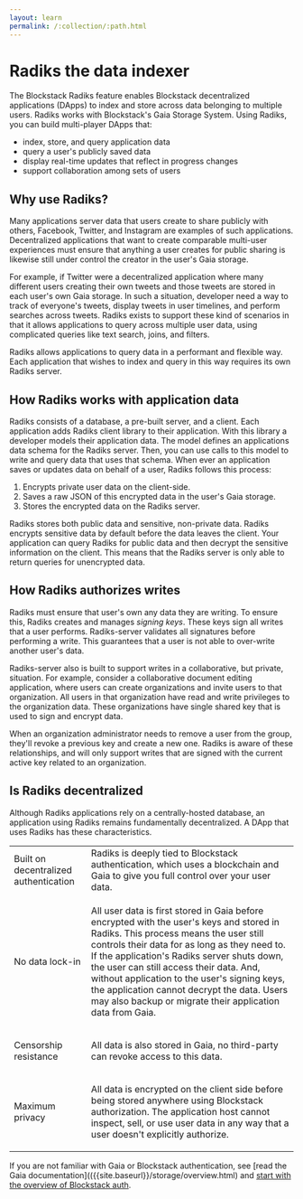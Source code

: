 ```yaml
---
layout: learn
permalink: /:collection/:path.html
---
```

# Radiks the data indexer

The Blockstack Radiks feature enables Blockstack decentralized applications (DApps) to index and store across data belonging to multiple users. Radiks works with Blockstack's Gaia Storage System.  Using Radiks, you can build multi-player DApps that:

- index, store, and query application data
- query a user's publicly saved data
- display real-time updates that reflect in progress changes
- support collaboration among sets of users

  

## Why use Radiks?

Many applications server data that users create to share publicly with others, Facebook, Twitter, and Instagram are examples of such applications. Decentralized applications that want to create comparable multi-user experiences must ensure that anything a user creates for public sharing is likewise still under control the creator in the user's Gaia storage.  

For example, if Twitter were a decentralized application where many different users creating their own tweets and those tweets are stored in each user's own Gaia storage. In such a situation, developer need a way to track of everyone's tweets, display tweets in user timelines, and perform searches across tweets. Radiks exists to support these kind of scenarios in that it allows applications to query across multiple user data, using complicated queries like text search, joins, and filters. 

Radiks allows applications to query data in a performant and flexible way. Each application that wishes to index and query in this way requires its own Radiks server.

## How Radiks works with application data

Radiks consists of a database, a pre-built server, and a client. Each application adds Radiks client library  to their application. With this library a developer models their application data. The model defines an applications data schema for the Radiks server. Then, you can use calls to this model to write and query data that uses that schema. When ever an application saves or updates data on behalf of a user, Radiks follows this process:

1. Encrypts private user data on the client-side.
2. Saves a raw JSON of this encrypted data in the user's Gaia storage.
3. Stores the encrypted data on the Radiks server.

Radiks stores both public data and sensitive, non-private data. Radiks encrypts sensitive data by default before the data leaves the client. Your application can query Radiks for public data and then decrypt the sensitive information on the client.  This means that the Radiks server is only able to return queries for unencrypted data.

## How Radiks authorizes writes

Radiks must ensure that user's own any data they are writing. To ensure this, Radiks creates and manages *signing keys*. These keys sign all writes that a user performs. Radiks-server validates all signatures before performing a write. This guarantees that a user is not able to over-write another user's data.

Radiks-server also is built to support writes in a collaborative, but private, situation. For example, consider a collaborative document editing application, where users can create organizations and invite users to that organization. All users in that organization have read and write privileges to the organization data. These organizations have single shared key that is used to sign and encrypt data. 

When an organization administrator needs to remove a user from the group, they'll revoke a previous key and create a new one. Radiks is aware of these relationships, and will only support writes that are signed with the current active key related to an organization.

## Is Radiks decentralized

Although Radiks applications rely on a centrally-hosted database, an application using Radiks remains fundamentally decentralized. A DApp that uses Radiks has these characteristics.

<table class="uk-table">
  <tr>
    <td>Built on decentralized authentication</td>
    <td> Radiks is deeply tied to Blockstack authentication, which uses a blockchain and Gaia to give you full control over your user data. 
  </tr>
  <tr>
    <td>No data lock-in</td>
    <td><p>All user data is first stored in Gaia before encrypted with the user's keys and stored in Radiks. This process means the user still controls their data for as long as they need to. If the application's Radiks server shuts down, the user can still access their data. And, without application to the user's signing keys, the application cannot decrypt the data. Users may also backup or migrate their application data from Gaia. 
</p></td>
  </tr>
  <tr>
    <td>Censorship resistance</td>
    <td><p>All data is also stored in Gaia, no third-party can revoke access to this data.
</p></td>
  </tr>
  <tr>
    <td>Maximum privacy</td>
    <td><p>All data is encrypted on the client side before being stored anywhere using Blockstack authorization. The application host cannot inspect, sell, or use user data in any way that a user doesn't explicitly authorize.
</p></td>
  </tr>
</table>

If you are not familiar with Gaia or Blockstack authentication, see 
[read the Gaia documentation](({{site.baseurl}}/storage/overview.html) and [start with the overview of Blockstack auth](overview_auth.html).
